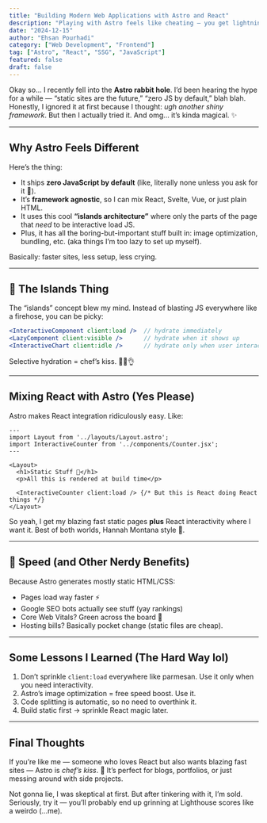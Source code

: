 ```yaml
---
title: "Building Modern Web Applications with Astro and React"
description: "Playing with Astro feels like cheating — you get lightning-fast static pages, then just sprinkle in React where you actually want stuff to move."
date: "2024-12-15"
author: "Ehsan Pourhadi"
category: ["Web Development", "Frontend"]
tag: ["Astro", "React", "SSG", "JavaScript"]
featured: false
draft: false
---
```


Okay so… I recently fell into the **Astro rabbit hole**. I’d been hearing the hype for a while — “static sites are the future,” “zero JS by default,” blah blah. Honestly, I ignored it at first because I thought: _ugh another shiny framework_. But then I actually tried it. And omg… it’s kinda magical. ✨

---

## Why Astro Feels Different

Here’s the thing:

- It ships **zero JavaScript by default** (like, literally none unless you ask for it 👀).
- It’s **framework agnostic**, so I can mix React, Svelte, Vue, or just plain HTML.
- It uses this cool **“islands architecture”** where only the parts of the page that _need_ to be interactive load JS.
- Plus, it has all the boring-but-important stuff built in: image optimization, bundling, etc. (aka things I’m too lazy to set up myself).

Basically: faster sites, less setup, less crying.

---

## 🌴 The Islands Thing

The “islands” concept blew my mind. Instead of blasting JS everywhere like a firehose, you can be picky:

```jsx
<InteractiveComponent client:load />  // hydrate immediately
<LazyComponent client:visible />      // hydrate when it shows up
<InteractiveChart client:idle />      // hydrate only when user interacts
```

Selective hydration = chef’s kiss. 👨‍🍳👌

---

## Mixing React with Astro (Yes Please)

Astro makes React integration ridiculously easy. Like:

```astro
---
import Layout from '../layouts/Layout.astro';
import InteractiveCounter from '../components/Counter.jsx';
---

<Layout>
  <h1>Static Stuff 🚧</h1>
  <p>All this is rendered at build time</p>

  <InteractiveCounter client:load /> {/* But this is React doing React things */}
</Layout>
```

So yeah, I get my blazing fast static pages **plus** React interactivity where I want it. Best of both worlds, Hannah Montana style 🎤.

---

## 🚀 Speed (and Other Nerdy Benefits)

Because Astro generates mostly static HTML/CSS:

- Pages load way faster ⚡
- Google SEO bots actually see stuff (yay rankings)
- Core Web Vitals? Green across the board 💚
- Hosting bills? Basically pocket change (static files are cheap).

---

## Some Lessons I Learned (The Hard Way lol)

1. Don’t sprinkle `client:load` everywhere like parmesan. Use it only when you need interactivity.
2. Astro’s image optimization = free speed boost. Use it.
3. Code splitting is automatic, so no need to overthink it.
4. Build static first → sprinkle React magic later.

---

## Final Thoughts

If you’re like me — someone who loves React but also wants blazing fast sites — Astro is _chef’s kiss_. 💫 It’s perfect for blogs, portfolios, or just messing around with side projects.

Not gonna lie, I was skeptical at first. But after tinkering with it, I’m sold. Seriously, try it — you’ll probably end up grinning at Lighthouse scores like a weirdo (…me).
